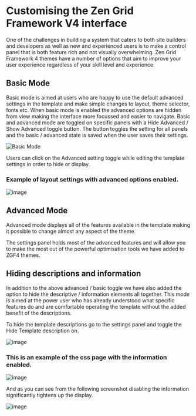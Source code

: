 Customising the Zen Grid Framework V4 interface
=========

 
One of the challenges in building a system that caters to both site builders and developers as well as new and experienced users is to make a control panel that is both feature rich and not visually overwhelming. Zen Grid Framework 4 themes have a number of options that aim to improve your user experience regardless of your skill level and experience.


Basic Mode
------
Basic mode is aimed at users who are happy to use the default advanced settings in the template and make simple changes to layout, theme selector, fonts etc. When basic mode is enabled the advanced options are hidden from view making the interface more focussed and easier to navigate.
Basic and advanced mode are toggled on specific panels with a Hide Advanced / Show Advanced toggle button. The button toggles the setting for all panels and the basic / advanced state is saved when the user saves their settings.


![Basic Mode](images/basic-mode.jpg)

Users can click on the Advanced setting toggle while editing the template settings in order to hide or display.

### Example of layout settings with advanced options enabled.
<img src="http://docs.joomlabamboo.com/zen-grid-framework-4/images/advanced-mode.jpg" alt="image" />

Advanced Mode
------
 Advanced mode displays all of the features available in the template making it possible to change almost any aspect of the theme.&nbsp;
 
The settings panel holds most of the advanced features and will allow you to make the most out of the powerful optimisation tools we have added to ZGF4 themes.

Hiding descriptions and information
------

In addition to the above advanced / basic toggle we have also added the option to hide the descriptive / information elements all together. This mode is aimed at the power user who has already understood what specific features do and are comfortable operating the template without the added benefit of the descriptions.

To hide the template descriptions go to the settings panel and toggle the Hide Template description on.


<img src="http://docs.joomlabamboo.com/zen-grid-framework-4/images/disable-descriptions.jpg" alt="image" />

### This is an example of the css page with the information enabled.

<img src="http://docs.joomlabamboo.com/zen-grid-framework-4/images/with-descriptions.jpg" alt="image" />


And as you can see from the following screenshot disabling the information significantly tightens up the display.

<img src="http://docs.joomlabamboo.com/zen-grid-framework-4/images/without-descriptions.jpg" alt="image" />
